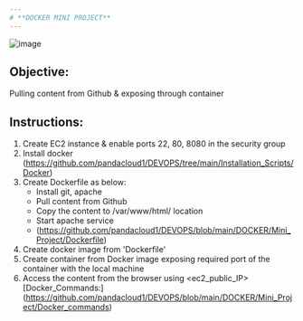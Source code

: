 ```yaml
---
# **DOCKER MINI PROJECT**
---
```


![image](https://github.com/pandacloud1/DEVOPS/assets/134182273/e7a14622-fc73-4036-b64c-e41f0f175b07)

## Objective:
Pulling content from Github & exposing through container

## Instructions:
1. Create EC2 instance & enable ports 22, 80, 8080 in the security group
2. Install docker
(https://github.com/pandacloud1/DEVOPS/tree/main/Installation_Scripts/Docker)
3. Create Dockerfile as below: 
   * Install git, apache
   * Pull content from Github
   * Copy the content to /var/www/html/ location
   * Start apache service
   * (https://github.com/pandacloud1/DEVOPS/blob/main/DOCKER/Mini_Project/Dockerfile)
4. Create docker image from 'Dockerfile'
5. Create container from Docker image exposing required port of the container with the local machine
6. Access the content from the browser using <ec2_public_IP>
[Docker_Commands:] (https://github.com/pandacloud1/DEVOPS/blob/main/DOCKER/Mini_Project/Docker_commands)
